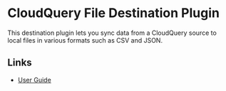 # CloudQuery File Destination Plugin

This destination plugin lets you sync data from a CloudQuery source to local files in various formats such as CSV and JSON.

## Links

- [User Guide](https://cloudquery.io/docs/plugins/destinations/file/overview)